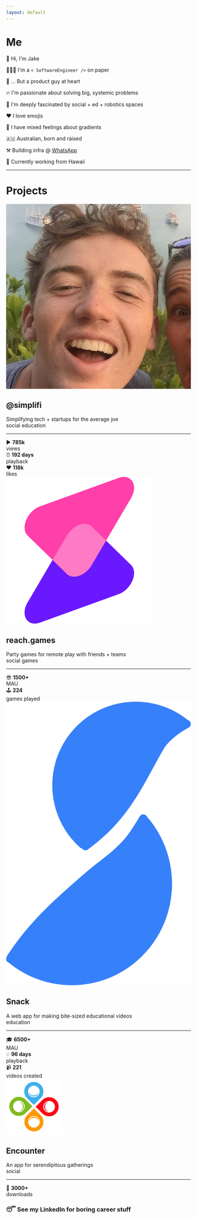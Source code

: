 ```yaml
---
layout: default
---
```


# Me

<div class='card'>
  <p>👋 Hi, I'm Jake</p>
</div>

<div class='card'>
  <p>👨🏻‍💻 I'm a <code>< SoftwareEngineer /></code> on paper</p>
</div>

<div class='card'>
  <p>🧱 ... But a product guy at heart</p>
</div>

<div class='card'>
  <p>🔥 I'm passionate about solving big, systemic problems</p>
</div>

<div class='card'>
  <p>🤔 I'm deeply fascinated by social + ed + robotics spaces</p>
</div>

<div class='card'>
  <p>❤️  I love emojis</p>
</div>

<div class='card'>
  <p>🌈 I have mixed feelings about gradients</p>
</div>

<div class='card'>
  <p>🇦🇺 Australian, born and raised</p>
</div>

<div class='card'>
  <p>⚒️  Building infra @ <a href='http://whatsapp.com/' target='_blank'>WhatsApp</a></p>
</div>

<div class='card'>
  <p>🌴 Currently working from Hawaii</p>
</div>

* * *

# Projects

<div class='card clickable' onclick="window.open('https://www.tiktok.com/@simplifi','_blank');">
  <div class='header'>
    <img src="/assets/img/logo.jpg" />
    <div class='details'>
      <h2><a>@simplifi</a></h2>
      <span>Simplifying tech + startups for the average joe</span>
      <div class='tag-container'>
        <span class='tag'>social</span>
        <span class='tag'>education</span>
      </div>
    </div>
  </div>
  <hr />
  <div class='stats'>
    <div class='item'>
      <span class='emoji'>▶️</span>
      <span>
        <strong>785k</strong>
        <br/>
        views
      </span>
    </div>
    <div class='item'>
      <span class='emoji'>⏰</span>
      <span>
        <strong>192 days</strong>
        <br/>
        playback
      </span>
    </div>
    <div class='item'>
      <span class='emoji'>❤️</span>
      <span>
        <strong>118k</strong>
        <br/>
        likes
      </span>
    </div>
  </div>
</div>

<div class='separator'></div>

<div class='card clickable' onclick="window.open('https://www.reach.games','_blank');">
  <div class='header'>
    <img src="/assets/img/reach-games.png" />
    <div class='details'>
      <h2><a>reach.games</a></h2>
      <span>Party games for remote play with friends + teams</span>
      <div class='tag-container'>
        <span class='tag'>social</span>
        <span class='tag'>games</span>
      </div>
    </div>
  </div>
  <hr />
  <div class='stats'>
    <div class='item'>
      <span class='emoji'>😎</span>
      <span>
        <strong>1500+</strong>
        <br/>
        MAU
      </span>
    </div>
    <div class='item'>
      <span class='emoji'>🕹️</span>
      <span>
        <strong>224</strong>
        <br/>
        games played
      </span>
    </div>
  </div>
</div>

<div class='separator'></div>

<div class='card clickable' onclick="window.open('https://www.snackapp.io','_blank');">
  <div class='header'>
    <img src="/assets/img/snack.svg" />
    <div class='details'>
      <h2><a>Snack</a></h2>
      <span>A web app for making bite-sized educational videos</span>
      <div class='tag-container'>
        <span class='tag'>education</span>
      </div>
    </div>
  </div>
  <hr />
  <div class='stats'>
    <div class='item'>
      <span class='emoji'>🎓</span>
      <span>
        <strong>6500+</strong>
        <br/>
        MAU
      </span>
    </div>
    <div class='item'>
      <span class='emoji'>💡</span>
      <span>
        <strong>96 days</strong>
        <br/>
        playback
      </span>
    </div>
    <div class='item'>
      <span class='emoji'>📹</span>
      <span>
        <strong>221</strong>
        <br/>
        videos created
      </span>
    </div>
  </div>
</div>

<div class='separator'></div>

<div class='card clickable' onclick="window.open('https://github.com/earthtojake/encounter','_blank');">
  <div class='header'>
    <img src="/assets/img/encounter.png" />
    <div class='details'>
      <h2><a>Encounter</a></h2>
      <span>An app for serendipitous gatherings</span>
      <div class='tag-container'>
        <span class='tag'>social</span>
      </div>
    </div>
  </div>
  <hr />
  <div class='stats'>
    <div class='item'>
      <span class='emoji'>📲</span>
      <span>
        <strong>3000+</strong>
        <br/>
        downloads
      </span>
    </div>
  </div>
</div>

<div class='separator'></div>

<div class='card clickable' onclick="window.open('https://www.linkedin.com/in/jake-fitzgerald-680855b1/','_blank');">
  <h3>😴 See my <a>LinkedIn</a> for boring career stuff</h3>
</div>
